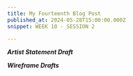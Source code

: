 ```yaml
---
title: My Fourteenth Blog Post
published_at: 2024-05-28T15:00:00.000Z
snippet: WEEK 10 - SESSION 2

---
```

_**Artist Statement Draft**_

<!-- A biography is a detailed description of someone’s life. An artist or designer bio is a
focused description of an artist or designer’s career.
• After you’ve had some practice writing statements for individual works, you can gather
them together and look for any patterns. What are the themes, techniques, interests,
and ideas that are common across your work?
• This will start to give you a sense of where your interests and tastes lie as a creative
practitioner. You can also reflect on your experiences this semester: which project did
you enjoy producing the most, and why? Are there any ideas or pieces of software that
you plan on investigating further?
• Answering these kind of questions can help you to articulate what you might like to
specialise in later on in the program, not only in terms of broad categories (digital video,
digital sound, digital environments, or web) but also in terms of more specific focuses.
• The biography is also the place for you to distinguish yourself in terms of more personal
touches and details, should be written in such a way as to introduce or conclude the
rest of your webpage, rather than being a standalone statement. -->

_**Wireframe Drafts**_
<!-- 1. Based on your answers to the self reflection questions from the last session, begin to formalise the written components of your folio webpage into a series of paragraphs that will frame your work and progress over the semester in a clear, accessible, and engaging manner. 

2. Using the skills developed so far in the tutorials, implement as much of this content as you can in Figma. Don't worry too much about the layout or organisation for now.

3. If you haven't already, write a first draft of your artist or designer bio. In tandem with this, focus on how you can use various visual elements to express your interests and tastes as an artist or designer. Document and comment on this process in a blog post. -->



<!-- # This is h1

## This is h2

_underline_

**bold** -->
